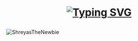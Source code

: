 <h1 align="center">

[![Typing SVG](https://readme-typing-svg.herokuapp.com?size=18&center=true&vCenter=true&width=420&lines=Hi+👋,+I'm+Shreyas+Sojitra)](https://git.io/typing-svg) </h1>




<p><img src="https://github-readme-stats.vercel.app/api/top-langs?username=ShreyasTheNewbie&show_icons=true&theme=dark&locale=en&layout=compact" alt="ShreyasTheNewbie" align=center/></p>


